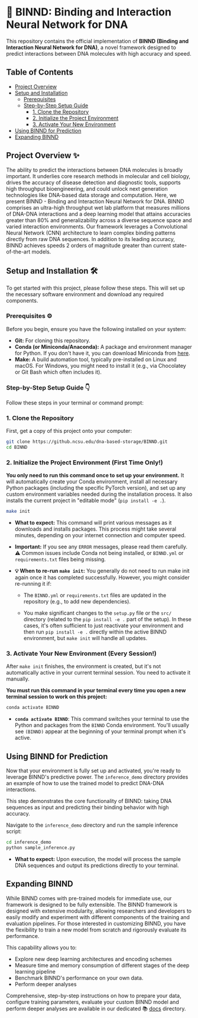 # 🧬 BINND: Binding and Interaction Neural Network for DNA

This repository contains the official implementation of **BINND (Binding and Interaction Neural Network for DNA)**, a novel framework designed to predict interactions between DNA molecules with high accuracy and speed.

## Table of Contents

-   [Project Overview](#project-overview)
-   [Setup and Installation](#setup-and-installation)
    -   [Prerequisites](#prerequisites)
    -   [Step-by-Step Setup Guide](#step-by-step-setup-guide)
        -   [1. Clone the Repository](#1-clone-the-repository)
        -   [2. Initialize the Project Environment](#2-initialize-the-project-environment)
        -   [3. Activate Your New Environment](#3-activate-your-new-environment)
-   [Using BINND for Prediction](#using-binnd-for-prediction)
-   [Expanding BINND](#expanding-binnd)


## Project Overview ✨

The ability to predict the interactions between DNA molecules is broadly important. It underlies core research methods in molecular and cell biology, drives the accuracy of disease detection and diagnostic tools, supports high throughput bioengineering, and could unlock next generation technologies like DNA-based data storage and computation. Here, we present BINND - Binding and Interaction Neural Network for DNA. BINND comprises an ultra-high throughput wet lab platform that measures millions of DNA-DNA interactions and a deep learning model that attains accuracies greater than 80% and generalizability across a diverse sequence space and varied interaction environments. Our framework leverages a Convolutional Neural Network (CNN) architecture to learn complex binding patterns directly from raw DNA sequences. In addition to its leading accuracy, BINND achieves speeds 2 orders of magnitude greater than current state-of-the-art models.

## Setup and Installation 🛠️

To get started with this project, please follow these steps. This will set up the necessary software environment and download any required components.

### Prerequisites ⚙️

Before you begin, ensure you have the following installed on your system:

- **Git:** For cloning this repository.
- **Conda (or Miniconda/Anaconda):** A package and environment manager for Python. If you don't have it, you can download Miniconda from [here](https://docs.conda.io/en/latest/miniconda.html).
- **Make:** A build automation tool, typically pre-installed on Linux and macOS. For Windows, you might need to install it (e.g., via Chocolatey or Git Bash which often includes it).

### Step-by-Step Setup Guide 👇

Follow these steps in your terminal or command prompt:

### 1. Clone the Repository

First, get a copy of this project onto your computer:

```bash
git clone https://github.ncsu.edu/dna-based-storage/BINND.git
cd BINND
```

### 2. Initialize the Project Environment (First Time Only!)

**You only need to run this command once to set up your environment.** It will automatically create your Conda environment, install all necessary Python packages (including the specific PyTorch version), and set up any custom environment variables needed during the installation process. It also installs the current project in "editable mode" (`pip install -e .`).

```bash
make init
```

- **What to expect:** This command will print various messages as it downloads and installs packages. This process might take several minutes, depending on your internet connection and computer speed.
- **Important:** If you see any `ERROR` messages, please read them carefully. ⚠️ Common issues include Conda not being installed, or `BINND.yml` or `requirements.txt` files being missing.
- **💡 When to re-run `make init`:** You generally do not need to run make init again once it has completed successfully. However, you might consider re-running it if:

    - The `BINND.yml` or `requirements.txt` files are updated in the repository (e.g., to add new dependencies).

    - You make significant changes to the `setup.py` file or the `src/` directory (related to the `pip install -e .` part of the setup). In these cases, it's often sufficient to just reactivate your environment and then run `pip install -e .` directly within the active BINND environment, but `make init` will handle all updates.

### 3. Activate Your New Environment (Every Session!)

After `make init` finishes, the environment is created, but it's not automatically active in your current terminal session. You need to activate it manually.

**You must run this command in your terminal every time you open a new terminal session to work on this project:**

```bash
conda activate BINND
```

- **`conda activate BINND`**: This command switches your terminal to use the Python and packages from the `BINND` Conda environment. You'll usually see `(BINND)` appear at the beginning of your terminal prompt when it's active.

<!-- ### 4. Load Custom Environment Variables

Your project requires specific environment variables (like `PYTHONPATH`) to be set for the code to find its modules correctly.

**Run this command *after* activating your Conda environment, and every time you open a new terminal session to work on this project:**

```bash
. set_env.sh
```

- **`. set_env.sh`**: This command loads the necessary environment variables for your project. The `.` (dot) at the beginning is important! -->

## Using BINND for Prediction

Now that your environment is fully set up and activated, you're ready to leverage BINND's predictive power. The `inference_demo` directory provides an example of how to use the trained model to predict DNA-DNA interactions.

This step demonstrates the core functionality of BINND: taking DNA sequences as input and predicting their binding behavior with high accuracy.

Navigate to the `inference_demo` directory and run the sample inference script:

```bash
cd inference_demo
python sample_inference.py
```

- **What to expect:** Upon execution, the model will process the sample DNA sequences and output its predictions directly to your terminal. 

## Expanding BINND

While BINND comes with pre-trained models for immediate use, our framework is designed to be fully extensible. The BINND framework is designed with extensive modularity, allowing researchers and developers to easily modify and experiment with different components of the training and evaluation pipelines. For those interested in customizing BINND, you have the flexibility to train a new model from scratch and rigorously evaluate its performance.

This capability allows you to:
- Explore new deep learning architectures and encoding schemes
- Measure time and memory consumption of different stages of the deep learning pipeline
- Benchmark BINND's performance on your own data.
- Perform deeper analyses

Comprehensive, step-by-step instructions on how to prepare your data, configure training parameters, evaluate your custom BINND model and perform deeper analyses are available in our dedicated 📚 [docs](./docs) directory.